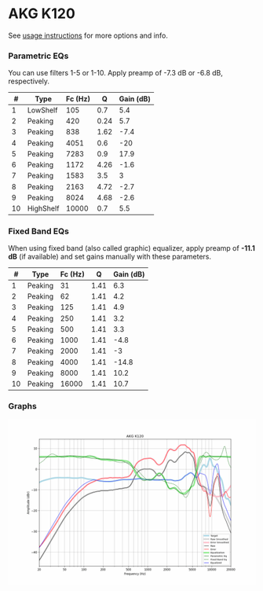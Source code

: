 # AKG K120
See [usage instructions](https://github.com/jaakkopasanen/AutoEq#usage) for more options and info.

### Parametric EQs
You can use filters 1-5 or 1-10. Apply preamp of -7.3 dB or -6.8 dB, respectively.

|   # | Type      |   Fc (Hz) |    Q |   Gain (dB) |
|-----|-----------|-----------|------|-------------|
|   1 | LowShelf  |       105 | 0.7  |         5.4 |
|   2 | Peaking   |       420 | 0.24 |         5.7 |
|   3 | Peaking   |       838 | 1.62 |        -7.4 |
|   4 | Peaking   |      4051 | 0.6  |       -20   |
|   5 | Peaking   |      7283 | 0.9  |        17.9 |
|   6 | Peaking   |      1172 | 4.26 |        -1.6 |
|   7 | Peaking   |      1583 | 3.5  |         3   |
|   8 | Peaking   |      2163 | 4.72 |        -2.7 |
|   9 | Peaking   |      8024 | 4.68 |        -2.6 |
|  10 | HighShelf |     10000 | 0.7  |         5.5 |

### Fixed Band EQs
When using fixed band (also called graphic) equalizer, apply preamp of **-11.1 dB** (if available) and set gains manually with these parameters.

|   # | Type    |   Fc (Hz) |    Q |   Gain (dB) |
|-----|---------|-----------|------|-------------|
|   1 | Peaking |        31 | 1.41 |         6.3 |
|   2 | Peaking |        62 | 1.41 |         4.2 |
|   3 | Peaking |       125 | 1.41 |         4.9 |
|   4 | Peaking |       250 | 1.41 |         3.2 |
|   5 | Peaking |       500 | 1.41 |         3.3 |
|   6 | Peaking |      1000 | 1.41 |        -4.8 |
|   7 | Peaking |      2000 | 1.41 |        -3   |
|   8 | Peaking |      4000 | 1.41 |       -14.8 |
|   9 | Peaking |      8000 | 1.41 |        10.2 |
|  10 | Peaking |     16000 | 1.41 |        10.7 |

### Graphs
![](./AKG%20K120.png)

